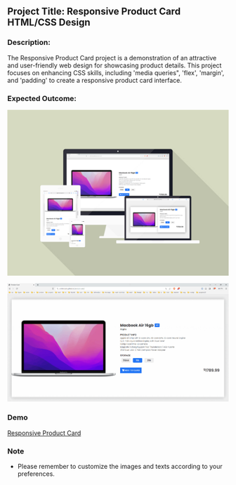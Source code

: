 ## Project Title: Responsive Product Card HTML/CSS Design

### Description:

The Responsive Product Card project is a demonstration of an attractive and user-friendly web design for showcasing product details. This project focuses on enhancing CSS skills, including 'media queries", 'flex',  'margin', and 'padding' to create a responsive product card interface.

### Expected Outcome:

![Responsive Product Card](./productcard.png)
<br>

![Responsive Product Card](./productcard.gif)

### Demo

[Responsive Product Card](https://anthonyins.github.io/product-card/)

### Note

- Please remember to customize the images and texts according to your preferences.